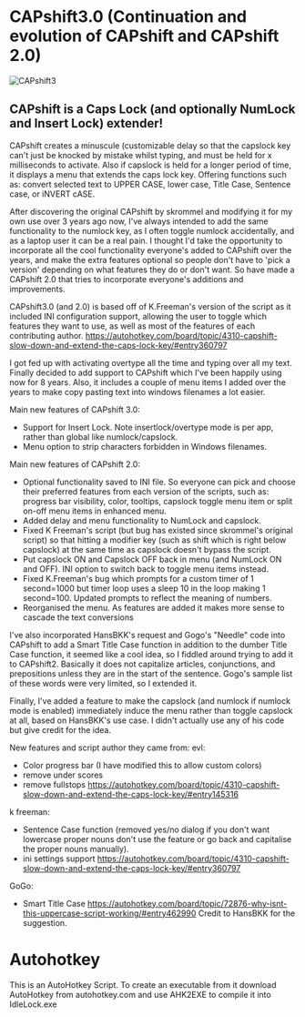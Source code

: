 # CAPshift3.0 (Continuation and evolution of CAPshift and CAPshift 2.0)

![CAPshift3](https://user-images.githubusercontent.com/1145722/163673868-b3ae0222-9378-49b9-aa80-ed22e74f540a.png)

## CAPshift is a Caps Lock (and optionally NumLock and Insert Lock) extender!

CAPshift creates a minuscule (customizable delay so that the capslock key can't just be knocked by mistake whilst typing, and must be held for x milliseconds to activate.
Also if capslock is held for a longer period of time, it displays a menu that extends the caps lock key. Offering functions such as: convert selected text to UPPER CASE, lower case, Title Case, Sentence case, or iNVERT cASE.

After discovering the original CAPshift by skrommel and modifying it for my own use over 3 years ago now, I've always intended to add the same functionality to the numlock key, as I often toggle numlock accidentally, and as a laptop user it can be a real pain.
I thought I'd take the opportunity to incorporate all the cool functionality everyone's added to CAPshift over the years, and make the extra features optional so people don't have to 'pick a version' depending on what features they do or don't want. So have made a CAPshift 2.0 that tries to incorporate everyone's additions and improvements.

CAPshift3.0 (and 2.0) is based off of K.Freeman's version of the script as it included INI configuration support, allowing the user to toggle which features they want to use, as well as most of the features of each contributing author.
https://autohotkey.com/board/topic/4310-capshift-slow-down-and-extend-the-caps-lock-key/#entry360797

I got fed up with activating overtype all the time and typing over all my text. Finally decided to add support to CAPshift which I've been happily using now for 8 years. Also, it includes a couple of menu items I added over the years to make copy pasting text into windows filenames a lot easier.

Main new features of CAPshift 3.0:
* Support for Insert Lock. Note insertlock/overtype mode is per app, rather than global like numlock/capslock.
* Menu option to strip characters forbidden in Windows filenames.

Main new features of CAPshift 2.0:
* Optional functionality saved to INI file. So everyone can pick and choose their preferred features from each version of the scripts, such as: progress bar visibility, color, tooltips, capslock toggle menu item or split on-off menu items in enhanced menu.
* Added delay and menu functionality to NumLock and capslock.
* Fixed K Freeman's script (but bug has existed since skrommel's original script) so that hitting a modifier key (such as shift which is right below capslock) at the same time as capslock doesn't bypass the script.
* Put capslock ON and Capslock OFF back in menu (and NumLock ON and OFF). INI option to switch back to toggle menu items instead.
* Fixed K.Freeman's bug which prompts for a custom timer of 1 second=1000 but timer loop uses a sleep 10 in the loop making 1 second=100. Updated prompts to reflect the meaning of numbers.
* Reorganised the menu. As features are added it makes more sense to cascade the text conversions

I've also incorporated HansBKK's request and Gogo's "Needle" code into CAPshift to add a Smart Title Case function in addition to the dumber Title Case function, it seemed like a cool idea, so I fiddled around trying to add it to CAPshift2. Basically it does not capitalize articles, conjunctions, and prepositions unless they are in the start of the sentence. Gogo's sample list of these words were very limited, so I extended it.

Finally, I've added a feature to make the capslock (and numlock if numlock mode is enabled) immediately induce the menu rather than toggle capslock at all, based on HansBKK's use case. I didn't actually use any of his code but give credit for the idea.

New features and script author they came from:
evl:
* Color progress bar (I have modified this to allow custom colors)
* remove under scores
* remove fullstops
https://autohotkey.com/board/topic/4310-capshift-slow-down-and-extend-the-caps-lock-key/#entry145316


k freeman:
* Sentence Case function (removed yes/no dialog if you don't want lowercase proper nouns don't use the feature or go back and capitalise the proper nouns manually).
* ini settings support
https://autohotkey.com/board/topic/4310-capshift-slow-down-and-extend-the-caps-lock-key/#entry360797

GoGo:
* Smart Title Case
https://autohotkey.com/board/topic/72876-why-isnt-this-uppercase-script-working/#entry462990
Credit to HansBKK for the suggestion.

# Autohotkey
This is an AutoHotkey Script. To create an executable from it download AutoHotkey from autohotkey.com and use AHK2EXE to compile it into IdleLock.exe
